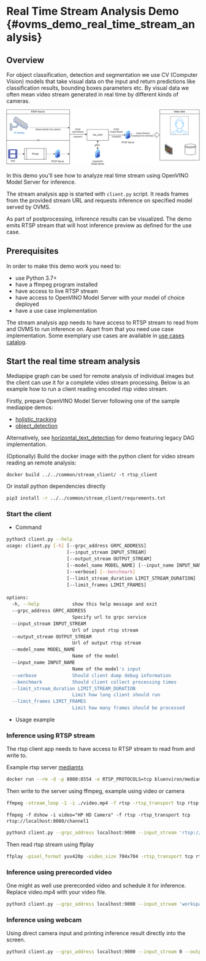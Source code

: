 # Real Time Stream Analysis Demo {#ovms_demo_real_time_stream_analysis}
## Overview

For object classification, detection and segmentation we use CV (Computer Vision) models that take visual data on the input and return predictions like classification results, bounding boxes parameters etc. By visual data we often mean video stream generated in real time by different kinds of cameras. 

![rtsp](rtsp.png)

In this demo you'll see how to analyze real time stream using OpenVINO Model Server for inference.

The stream analysis app is started with `client.py` script. It reads frames from the provided stream URL and requests inference on specified model served by OVMS.

As part of postprocessing, inference results can be visualized. The demo emits RTSP stream that will host inference preview as defined for the use case. 


## Prerequisites

In order to make this demo work you need to:
- use Python 3.7+
- have a ffmpeg program installed
- have access to live RTSP stream
- have access to OpenVINO Model Server with your model of choice deployed
- have a use case implementation

The stream analysis app needs to have access to RTSP stream to read from and OVMS to run inference on. Apart from that you need use case implementation. Some exemplary use cases are available in [use cases catalog](https://github.com/openvinotoolkit/model_server/blob/main/demos/mediapipe).

## Start the real time stream analysis

Mediapipe graph can be used for remote analysis of individual images but the client can use it for a complete video stream processing.
Below is an example how to run a client reading encoded rtsp video stream.

Firstly, prepare OpenVINO Model Server following one of the sample mediapipe demos:
- [holistic_tracking](https://github.com/openvinotoolkit/model_server/blob/main/demos/mediapipe/holistic_tracking)
- [object_detection](https://github.com/openvinotoolkit/model_server/blob/main/demos/mediapipe/object_detection)

Alternatively, see [horizontal_text_detection](https://github.com/openvinotoolkit/model_server/tree/main/demos/horizontal_text_detection/python#rtsp-client) for demo featuring legacy DAG implementation.


(Optionally) Build the docker image with the python client for video stream reading an remote analysis:
```
docker build ../../common/stream_client/ -t rtsp_client
```

Or install python dependencies directly
```bash
pip3 install -r ../../common/stream_client/requrements.txt
```

### Start the client

- Command

```bash
python3 client.py --help
usage: client.py [-h] [--grpc_address GRPC_ADDRESS]
                      [--input_stream INPUT_STREAM]
                      [--output_stream OUTPUT_STREAM]
                      [--model_name MODEL_NAME] [--input_name INPUT_NAME]
                      [--verbose] [--benchmark]
                      [--limit_stream_duration LIMIT_STREAM_DURATION]
                      [--limit_frames LIMIT_FRAMES]

options:
  -h, --help            show this help message and exit
  --grpc_address GRPC_ADDRESS
                        Specify url to grpc service
  --input_stream INPUT_STREAM
                        Url of input rtsp stream
  --output_stream OUTPUT_STREAM
                        Url of output rtsp stream
  --model_name MODEL_NAME
                        Name of the model
  --input_name INPUT_NAME
                        Name of the model's input
  --verbose             Should client dump debug information
  --benchmark           Should client collect processing times
  --limit_stream_duration LIMIT_STREAM_DURATION
                        Limit how long client should run
  --limit_frames LIMIT_FRAMES
                        Limit how many frames should be processed
```

- Usage example

### Inference using RTSP stream

The rtsp client app needs to have access to RTSP stream to read from and write to.

Example rtsp server [mediamtx](https://github.com/bluenviron/mediamtx)

```bash
docker run --rm -d -p 8080:8554 -e RTSP_PROTOCOLS=tcp bluenviron/mediamtx:latest
```

Then write to the server using ffmpeg, example using video or camera

```bash
ffmpeg -stream_loop -1 -i ./video.mp4 -f rtsp -rtsp_transport tcp rtsp://localhost:8080/channel1
```

```
ffmpeg -f dshow -i video="HP HD Camera" -f rtsp -rtsp_transport tcp rtsp://localhost:8080/channel1
```

```bash
python3 client.py --grpc_address localhost:9000 --input_stream 'rtsp://localhost:8080/channel1' --output_stream 'rtsp://localhost:8080/channel2'
```

Then read rtsp stream using ffplay

```bash
ffplay -pixel_format yuv420p -video_size 704x704 -rtsp_transport tcp rtsp://localhost:8080/channel2
```

### Inference using prerecorded video

One might as well use prerecorded video and schedule it for inference.
Replace video.mp4 with your video file.

```bash
python3 client.py --grpc_address localhost:9000 --input_stream 'workspace/video.mp4' --output_stream 'workspace/output.mp4'
```

### Inference using webcam

Using direct camera input and printing inference result directly into the screen.

```bash
python3 client.py --grpc_address localhost:9000 --input_stream 0 --output_stream screen
```
